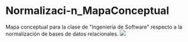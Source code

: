 # Normalizaci-n_MapaConceptual
Mapa conceptual para la clase de "Ingeniería de Software" respecto a la normalización de bases de datos relacionales.
<img src="https://embed.creately.com/vEBJ6gyxTeH?type=svg">
